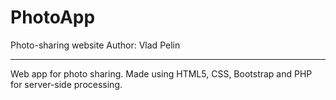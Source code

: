 # PhotoApp
Photo-sharing website
Author: Vlad Pelin

-----

Web app for photo sharing. Made using HTML5, CSS, Bootstrap and PHP for server-side processing.
